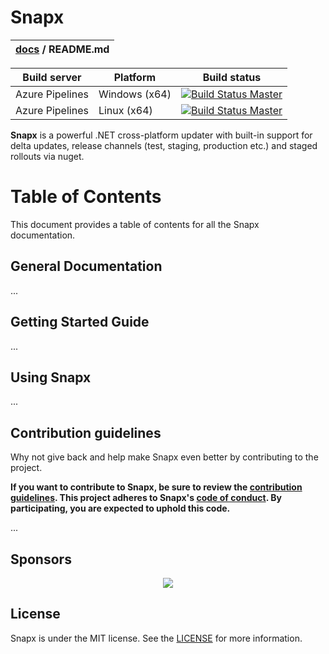 # Snapx 

| [docs](.) / README.md |
|:---|

| Build server | Platform | Build status |
|--------------|----------|--------------|
| Azure Pipelines | Windows (x64) | [![Build Status Master](https://dev.azure.com/youpark/snapx/_apis/build/status/snapx?branchName=master&jobName=Job&configuration=windows)](https://dev.azure.com/youpark/snapx/_build/latest?definitionId=2&branchName=master) |
| Azure Pipelines | Linux (x64)  | [![Build Status Master](https://dev.azure.com/youpark/snapx/_apis/build/status/snapx?branchName=master&jobName=Job&configuration=linux)](https://dev.azure.com/youpark/snapx/_build/latest?definitionId=2&branchName=master) |

**Snapx** is a powerful .NET cross-platform updater with built-in support for delta updates, release channels (test, staging, production etc.) and staged rollouts via nuget. 

# Table of Contents

This document provides a table of contents for all the Snapx documentation.

## General Documentation

...

## Getting Started Guide

...

## Using Snapx

...

## Contribution guidelines

Why not give back and help make Snapx even better by contributing to the project.

**If you want to contribute to Snapx, be sure to review the [contribution
guidelines](CONTRIBUTING.md). This project adheres to Snapx's
[code of conduct](CODE_OF_CONDUCT.md). By participating, you are expected to
uphold this code.**

...

## Sponsors
<p align="center">
<a href="https://www.youpark.no" target="_blank"><img src="https://cdn.youpark.no/cdn/frontend/27/static/apps/youpark/images/app/logo-black.png"></a>
</p>

## License
Snapx is under the MIT license. See the [LICENSE](LICENSE.md) for more information.
